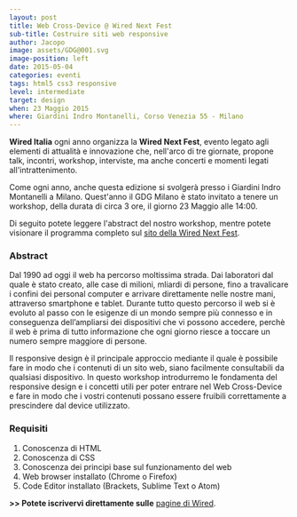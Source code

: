 ```yaml
---
layout: post
title: Web Cross-Device @ Wired Next Fest 
sub-title: Costruire siti web responsive 
author: Jacopo
image: assets/GDG@001.svg
image-position: left
date: 2015-05-04
categories: eventi
tags: html5 css3 responsive
level: intermediate
target: design
when: 23 Maggio 2015
where: Giardini Indro Montanelli, Corso Venezia 55 - Milano
---
```

**Wired Italia** ogni anno organizza la **Wired Next Fest**, evento legato agli elementi di attualità e innovazione che, nell'arco di tre giornate, propone talk, incontri, workshop, interviste, ma anche concerti e momenti legati all'intrattenimento. 

Come ogni anno, anche questa edizione si svolgerà presso i Giardini Indro Montanelli a Milano. Quest'anno il GDG Milano è stato invitato a tenere un workshop, della durata di circa 3 ore, il giorno 23 Maggio alle 14:00.

Di seguito potete leggere l'abstract del nostro workshop, mentre potete visionare il programma completo sul [sito della Wired Next Fest](http://nextfest2015.wired.it/).


### Abstract

Dal 1990 ad oggi il web ha percorso moltissima strada. Dai laboratori dal quale è stato creato, alle case di milioni, mliardi di persone, fino a travalicare i confini dei personal computer e arrivare direttamente nelle nostre mani, attraverso smartphone e tablet. Durante tutto questo percorso il web si è evoluto al passo con le esigenze di un mondo sempre più connesso e in conseguenza dell’ampliarsi dei dispositivi che vi possono accedere, perchè il web è prima di tutto informazione che ogni giorno riesce a toccare un numero sempre maggiore di persone.

Il responsive design è il principale approccio mediante il quale è possibile fare in modo che i contenuti di un sito web, siano facilmente consultabili da qualsiasi dispositivo. In questo workshop introdurremo le fondamenta del responsive design e i concetti utili per poter entrare nel Web Cross-Device e fare in modo che i vostri contenuti possano essere fruibili correttamente a prescindere dal device utilizzato.

### Requisiti

1. Conoscenza di HTML
2. Conoscenza di CSS
3. Conoscenza dei principi base sul funzionamento del web
4. Web browser installato (Chrome o Firefox)
5. Code Editor installato (Brackets, Sublime Text o Atom)

**>> Potete iscrivervi direttamente sulle** [pagine di Wired](http://nextfest2015.wired.it/events/web-cross-device-costruire-siti-web-responsive/).